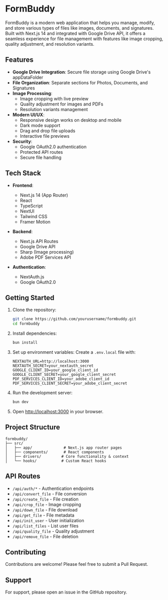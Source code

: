 # FormBuddy

FormBuddy is a modern web application that helps you manage, modify, and store various types of files like images, documents, and signatures. Built with Next.js 14 and integrated with Google Drive API, it offers a seamless experience for file management with features like image cropping, quality adjustment, and resolution variants.

## Features

- **Google Drive Integration**: Secure file storage using Google Drive's appDataFolder
- **File Organization**: Separate sections for Photos, Documents, and Signatures
- **Image Processing**:
  - Image cropping with live preview
  - Quality adjustment for images and PDFs
  - Resolution variants management
- **Modern UI/UX**:
  - Responsive design works on desktop and mobile
  - Dark mode support
  - Drag and drop file uploads
  - Interactive file previews
- **Security**:
  - Google OAuth2.0 authentication
  - Protected API routes
  - Secure file handling

## Tech Stack

- **Frontend**:
  - Next.js 14 (App Router)
  - React
  - TypeScript
  - NextUI
  - Tailwind CSS
  - Framer Motion

- **Backend**:
  - Next.js API Routes
  - Google Drive API
  - Sharp (Image processing)
  - Adobe PDF Services API

- **Authentication**:
  - NextAuth.js
  - Google OAuth2.0

## Getting Started

1. Clone the repository:
   ```bash
   git clone https://github.com/yourusername/formbuddy.git
   cd formbuddy
   ```

2. Install dependencies:
   ```bash
   bun install
   ```

3. Set up environment variables:
   Create a `.env.local` file with:
   ```env
   NEXTAUTH_URL=http://localhost:3000
   NEXTAUTH_SECRET=your_nextauth_secret
   GOOGLE_CLIENT_ID=your_google_client_id
   GOOGLE_CLIENT_SECRET=your_google_client_secret
   PDF_SERVICES_CLIENT_ID=your_adobe_client_id
   PDF_SERVICES_CLIENT_SECRET=your_adobe_client_secret
   ```

4. Run the development server:
   ```bash
   bun dev
   ```

5. Open [http://localhost:3000](http://localhost:3000) in your browser.

## Project Structure

```
formbuddy/
├── src/
│   ├── app/              # Next.js app router pages
│   ├── components/       # React components
│   ├── drivers/         # Core functionality & context
│   └── hooks/           # Custom React hooks
```

## API Routes

- `/api/auth/*` - Authentication endpoints
- `/api/convert_file` - File conversion
- `/api/create_file` - File creation
- `/api/crop_file` - Image cropping
- `/api/down_file` - File download
- `/api/get_file` - File metadata
- `/api/init_user` - User initialization
- `/api/list_files` - List user files
- `/api/quality_file` - Quality adjustment
- `/api/remove_file` - File deletion

## Contributing

Contributions are welcome! Please feel free to submit a Pull Request.

## Support

For support, please open an issue in the GitHub repository.
